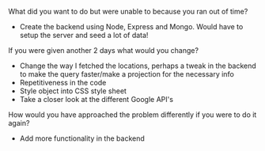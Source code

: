 What did you want to do but were unable to because you ran out of time?
- Create the backend using Node, Express and Mongo. Would have to setup the server and seed a lot of data!

If you were given another 2 days what would you change?
- Change the way I fetched the locations, perhaps a tweak in the backend to make the query faster/make a projection for the necessary info
- Repetitiveness in the code
- Style object into CSS style sheet
- Take a closer look at the different Google API's

How would you have approached the problem differently if you were to do it again?
- Add more functionality in the backend

